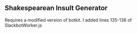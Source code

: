 Shakespearean Insult Generator
------------------------------

Requires a modified version of botkit.
I added lines 135-138 of SlackbotWorker.js
